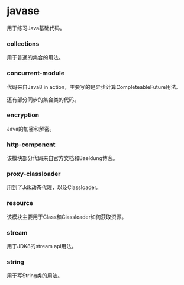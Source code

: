 # javase

用于练习Java基础代码。

### collections

用于普通的集合的用法。

### concurrent-module

代码来自Java8 in action，主要写的是异步计算CompleteableFuture用法。

还有部分同步的集合类的代码。

### encryption

Java的加密和解密。

### http-component

该模块部分代码来自官方文档和Baeldung博客。

### proxy-classloader

用到了Jdk动态代理，以及Classloader。

### resource

该模块主要用于Class和Classloader如何获取资源。

### stream

用于JDK8的stream api用法。

### string

用于写String类的用法。
